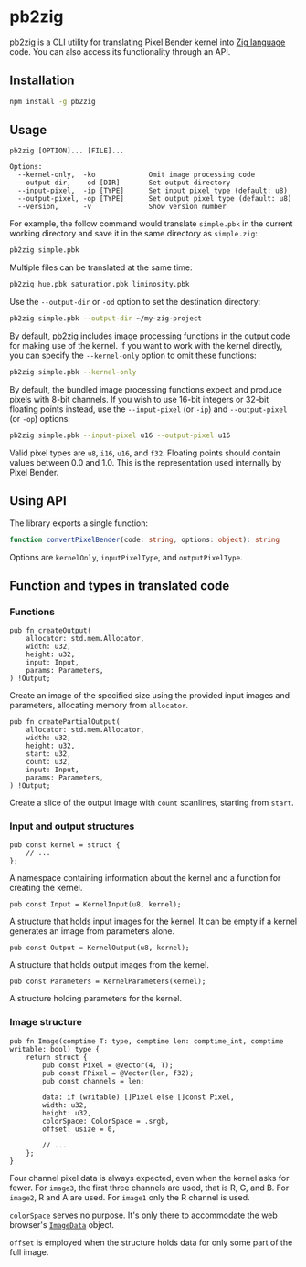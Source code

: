 # pb2zig

pb2zig is a CLI utility for translating Pixel Bender kernel into [Zig language](https://ziglang.org/) code. You can also access its functionality through an API.

## Installation

```sh
npm install -g pb2zig
```

## Usage

```
pb2zig [OPTION]... [FILE]...

Options:
  --kernel-only,  -ko             Omit image processing code
  --output-dir,   -od [DIR]       Set output directory
  --input-pixel,  -ip [TYPE]      Set input pixel type (default: u8)
  --output-pixel, -op [TYPE]      Set output pixel type (default: u8)
  --version,      -v              Show version number
```

For example, the follow command would translate `simple.pbk` in the current working directory and
save it in the same directory as `simple.zig`:

```sh
pb2zig simple.pbk
```

Multiple files can be translated at the same time:

```sh
pb2zig hue.pbk saturation.pbk liminosity.pbk
```

Use the `--output-dir` or `-od` option to set the destination directory:

```sh
pb2zig simple.pbk --output-dir ~/my-zig-project
```

By default, pb2zig includes image processing functions in the output code for making use of the
kernel. If you want to work with the kernel directly, you can specify the `--kernel-only` option
to omit these functions:

```sh
pb2zig simple.pbk --kernel-only
```

By default, the bundled image processing functions expect and produce pixels with 8-bit channels.
If you wish to use 16-bit integers or 32-bit floating points instead, use the `--input-pixel` (or
`-ip`) and `--output-pixel` (or `-op`) options:

```sh
pb2zig simple.pbk --input-pixel u16 --output-pixel u16
```

Valid pixel types are `u8`, `i16`, `u16`, and `f32`. Floating points should contain values between
0.0 and 1.0. This is the representation used internally by Pixel Bender.

## Using API

The library exports a single function:

```ts
function convertPixelBender(code: string, options: object): string
```

Options are `kernelOnly`, `inputPixelType`, and `outputPixelType`.

## Function and types in translated code

### Functions

```zig
pub fn createOutput(
    allocator: std.mem.Allocator,
    width: u32,
    height: u32,
    input: Input,
    params: Parameters,
) !Output;
```

Create an image of the specified size using the provided input images and parameters, allocating
memory from `allocator`.

```zig
pub fn createPartialOutput(
    allocator: std.mem.Allocator,
    width: u32,
    height: u32,
    start: u32,
    count: u32,
    input: Input,
    params: Parameters,
) !Output;
```

Create a slice of the output image with `count` scanlines, starting from `start`.

### Input and output structures

```zig
pub const kernel = struct {
    // ...
};
```

A namespace containing information about the kernel and a function for creating the kernel.

```zig
pub const Input = KernelInput(u8, kernel);
```

A structure that holds input images for the kernel. It can be empty if a kernel generates
an image from parameters alone.

```zig
pub const Output = KernelOutput(u8, kernel);
```

A structure that holds output images from the kernel.

```zig
pub const Parameters = KernelParameters(kernel);
```

A structure holding parameters for the kernel.

### Image structure

```zig
pub fn Image(comptime T: type, comptime len: comptime_int, comptime writable: bool) type {
    return struct {
        pub const Pixel = @Vector(4, T);
        pub const FPixel = @Vector(len, f32);
        pub const channels = len;

        data: if (writable) []Pixel else []const Pixel,
        width: u32,
        height: u32,
        colorSpace: ColorSpace = .srgb,
        offset: usize = 0,

        // ...
    };
}
```

Four channel pixel data is always expected, even when the kernel asks for fewer. For `image3`, the
first three channels are used, that is R, G, and B. For `image2`, R and A are used. For `image1`
only the R channel is used.

`colorSpace` serves no purpose. It's only there to accommodate the web browser's
[`ImageData`](https://developer.mozilla.org/en-US/docs/Web/API/ImageData) object.

`offset` is employed when the structure holds data for only some part of the full image.